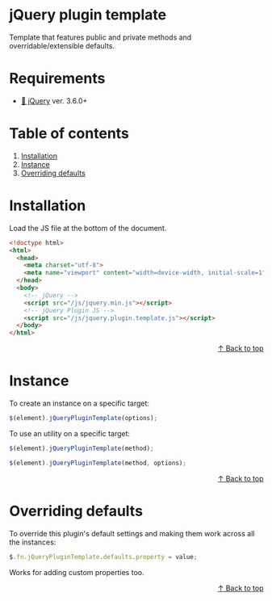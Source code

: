 # jQuery plugin template

Template that features public and private methods and overridable/extensible defaults.

# Requirements

* [:link: jQuery](https://jquery.com/) ver. 3.6.0+

# Table of contents

1. [Installation](#installation)
2. [Instance](#instance)
3. [Overriding defaults](#overriding-defaults)

# Installation

Load the JS file at the bottom of the document.

```html
<!doctype html>
<html>
  <head>
    <meta charset="utf-8">
    <meta name="viewport" content="width=device-width, initial-scale=1">
  </head>
  <body>
    <!-- jQuery -->
    <script src="/js/jquery.min.js"></script>
    <!-- jQuery Plugin JS -->
    <script src="/js/jquery.plugin.template.js"></script>
  </body>
</html>
```

<div align="right"><a href="#jquery-plugin-template">&#8593; Back to top</a></div>

# Instance

To create an instance on a specific target:

```js
$(element).jQueryPluginTemplate(options);
```

To use an utility on a specific target:

```js
$(element).jQueryPluginTemplate(method);
```

```js
$(element).jQueryPluginTemplate(method, options);
```

<div align="right"><a href="#jquery-plugin-template">&#8593; Back to top</a></div>

# Overriding defaults

To override this plugin's default settings and making them work across all the instances:

```js
$.fn.jQueryPluginTemplate.defaults.property = value;
```

Works for adding custom properties too.

<div align="right"><a href="#jquery-plugin-template">&#8593; Back to top</a></div>
